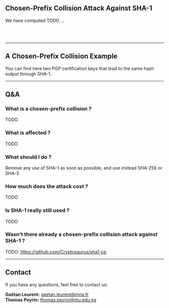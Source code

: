 ## Chosen-Prefix Collision Attack Against SHA-1

We have computed TODO ...
  
&NewLine;
&NewLine;

</br>
</br>

- - -
## A Chosen-Prefix Collision Example

You can find here two PGP certification keys that lead to the same hash output through SHA-1.
   
   
   
- - -
## Q&A

### What is a chosen-prefix collision ?

TODO

### What is affected ?

TODO

### What should I do ?

Remove any use of SHA-1 as soon as possible, and use instead SHA-256 or SHA-3


### How much does the attack cost ?

TODO


### Is SHA-1 really still used ?

TODO


### Wasn't there already a chosen-prefix collision attack against SHA-1 ?

TODO: https://github.com/Cryptosaurus/sha1-cp
  
  
- - -
## Contact

If you have any questions, feel free to contact us:  
  
**Gaëtan Leurent:** gaetan.leurent@inria.fr  
**Thomas Peyrin:** thomas.peyrin@ntu.edu.sg  
